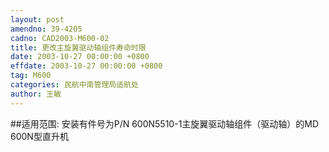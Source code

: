 ```yaml
---
layout: post
amendno: 39-4205
cadno: CAD2003-M600-02
title: 更改主旋翼驱动轴组件寿命时限
date: 2003-10-27 00:00:00 +0800
effdate: 2003-10-27 00:00:00 +0800
tag: M600
categories: 民航中南管理局适航处
author: 王敏
---
```


##适用范围:
安装有件号为P/N 600N5510-1主旋翼驱动轴组件（驱动轴）的MD 600N型直升机

